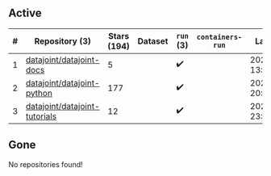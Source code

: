 ## Active
| # | Repository (3) | Stars (194) | Dataset | `run` (3) | `containers-run` | Last Modified |
| --- | --- | --- | --- | --- | --- | --- |
| 1 | [datajoint/datajoint-docs](https://github.com/datajoint/datajoint-docs) | 5 |  | :heavy_check_mark: |  | 2025-04-17 13:42:14+00:00 |
| 2 | [datajoint/datajoint-python](https://github.com/datajoint/datajoint-python) | 177 |  | :heavy_check_mark: |  | 2025-06-06 20:13:04+00:00 |
| 3 | [datajoint/datajoint-tutorials](https://github.com/datajoint/datajoint-tutorials) | 12 |  | :heavy_check_mark: |  | 2025-01-29 23:58:41+00:00 |

## Gone
No repositories found!
